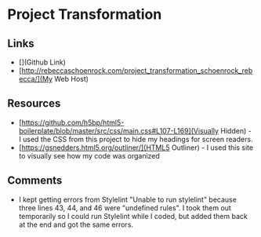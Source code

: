 # Project Transformation

## Links

* [](Github Link)
* [http://rebeccaschoenrock.com/project_transformation_schoenrock_rebecca/](My Web Host)

## Resources

* [https://github.com/h5bp/html5-boilerplate/blob/master/src/css/main.css#L107-L169](Visually Hidden) - I used the CSS from this project to hide my headings for screen readers.
* [https://gsnedders.html5.org/outliner/](HTML5 Outliner) - I used this site to visually see how my code was organized

## Comments

* I kept getting errors from Stylelint "Unable to run stylelint" because three lines 43, 44, and 46 were "undefined rules". I took them out temporarily so I could run Stylelint while I coded, but added them back at the end and got the same errors.
